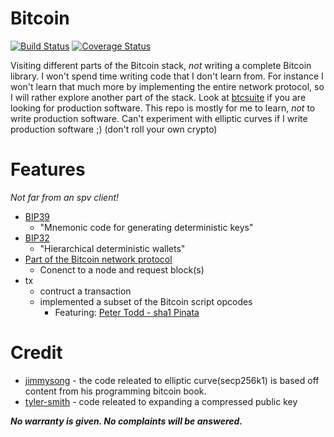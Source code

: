 # Bitcoin

[![Build Status](https://travis-ci.org/2xic/bip-39.svg?branch=master)](https://travis-ci.org/2xic/bip-39)
[![Coverage Status](https://coveralls.io/repos/github/2xic/bip-39/badge.svg?branch=master)](https://coveralls.io/github/2xic/bip-39?branch=master)

Visiting different parts of the Bitcoin stack, *not* writing a complete Bitcoin library. I won't spend time writing code that I don't learn from. For instance I won't learn that much more by implementing the entire network protocol, so I will rather explore another part of the stack. Look at [btcsuite](https://github.com/btcsuite) if you are looking for production software. This repo is mostly for me to learn, *not* to write production software. Can't experiment with elliptic curves if I write production software ;) (don't roll your own crypto)

# Features 
*Not far from an spv client!*
-	[BIP39](https://github.com/bitcoin/bips/blob/master/bip-0039.mediawiki)
	-	"Mnemonic code for generating deterministic keys"
-	[BIP32](https://github.com/bitcoin/bips/blob/master/bip-0032.mediawiki)
	-	"Hierarchical deterministic wallets"
-	[Part of the Bitcoin network protocol](https://en.bitcoin.it/wiki/Protocol_documentation)
	-	Conenct to a node and request block(s)
-	tx
	-	contruct a transaction
	-	implemented a subset of the Bitcoin script opcodes
		-	Featuring: [Peter Todd - sha1 Pinata](https://bitcointalk.org/index.php?topic=293382.0)

# Credit
- [jimmysong](https://github.com/jimmysong/programmingbitcoin) - the code releated to elliptic curve(secp256k1) is based off content from his programming bitcoin book. 
- [tyler-smith](https://github.com/tyler-smith/go-bip32) - code releated to expanding a compressed public key

***No warranty is given. No complaints will be answered.***